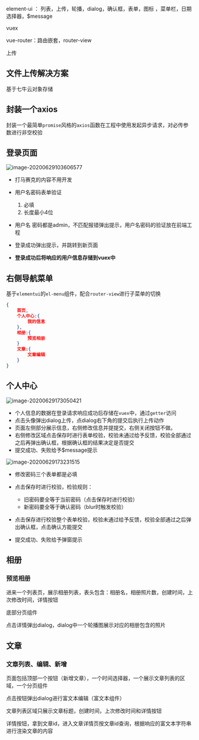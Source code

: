 element-ui ： 列表，上传，轮播，dialog，确认框，表单，图标 ，菜单栏，日期选择器，$message

vuex

vue-router：路由嵌套，router-view

上传



## 文件上传解决方案

基于七牛云对象存储

## 封装一个axios

封装一个最简单`promise`风格的`axios`函数在工程中使用发起异步请求，对必传参数进行非空校验

## 登录页面

<img src="https://user-gold-cdn.xitu.io/2020/6/29/172fdf13164b497a?w=1879&h=762&f=png&s=29968" alt="image-20200629103606577"  />

+ 打马赛克的内容不用开发
+ 用户名密码表单验证
  1. 必填
  2. 长度最小4位
+ 用户名 密码都是admin，不匹配报错弹出提示，用户名密码的验证放在前端工程
+ 登录成功弹出提示，并跳转到新页面

+ **登录成功后将响应的用户信息存储到vuex中**

## 右侧导航菜单

基于`elementui`的`el-menu`组件，配合`router-view`进行子菜单的切换

```json
{
    首页,
    个人中心:{
        我的信息
    },
    相册:{
        预览相册
    }
    文章:{
        文章编辑
    }
}
```

## 个人中心

![image-20200629173050421](G:\develop\Note\demo.assets\image-20200629173050421.png)

+ 个人信息的数据在登录请求响应成功后存储在`vuex`中，通过`getter`访问
+ 点击头像弹出dialog上传，点dialog右下角的提交后执行上传动作
+ 页面左侧部分展示信息，右侧修改信息并提提交，右侧关闭按钮不做。
+ 右侧修改区域点击保存时进行表单校验，校验未通过给予反馈，校验全部通过之后再弹出确认框，根据确认框的结果决定是否提交
+ 提交成功、失败给予$message提示

![image-20200629173231515](G:\develop\Note\demo.assets\image-20200629173231515.png)

+ 修改密码三个表单都是必填
+ 点击保存时进行校验，检验规则：
  + 旧密码要全等于当前密码（点击保存时进行校验）
  + 新密码要全等于确认密码（blur时触发校验）

+ 点击保存进行校验整个表单校验，校验未通过给予反馈，校验全部通过之后弹出确认框，点击确认方能提交

+ 提交成功、失败给予弹窗提示



## 相册

### 预览相册

进来一个列表页，展示相册列表，表头包含：相册名，相册照片数，创建时间，上次修改时间，详情按钮

底部分页组件

点击详情弹出dialog，dialog中一个轮播图展示对应的相册包含的照片

## 文章

### 文章列表、编辑、新增

页面包括顶部一个按钮（新增文章），一个时间选择器，一个展示文章列表的区域，一个分页组件

点击按钮弹出dialog进行富文本编辑（富文本组件）

文章列表区域只展示文章标题，创建时间，上次修改时间和详情按钮

详情按钮，拿到文章id，进入文章详情页按文章id查询，根据响应的富文本字符串进行渲染文章的内容


